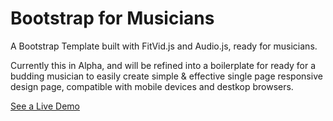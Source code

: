 # Bootstrap for Musicians
A Bootstrap Template built with FitVid.js and Audio.js, ready for musicians.

Currently this in Alpha, and will be refined into a boilerplate for ready for a budding musician to easily create simple & effective single page responsive design page, compatible with mobile devices and destkop browsers.


[See a Live Demo](http://www.realmaticalbum.com)
